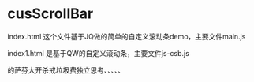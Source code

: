 # cusScrollBar



index.html
这个文件基于JQ做的简单的自定义滚动条demo，主要文件main.js


index1.html
是基于QW的自定义滚动条，主要文件js-csb.js


的萨芬大开杀戒垃圾费独立思考、、、、、

